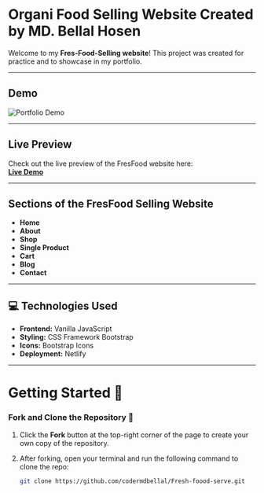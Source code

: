 # Organi Food Selling Website Created by MD. Bellal Hosen

Welcome to my **Fres-Food-Selling website**! This project was created for practice and to showcase in my portfolio.

---

## Demo

![Portfolio Demo](https://i.postimg.cc/wvxLdfbQ/Organic-Grocery-Store-HTML-Website-Template-01-14-2025-10-49-PM.png)

---

## Live Preview

Check out the live preview of the FresFood  website here:  
[**Live Demo**](#)

---

## Sections of the FresFood Selling Website
- **Home**
- **About**
- **Shop**
- **Single Product**
- **Cart**
- **Blog**
- **Contact**

---

## 💻 Technologies Used
- **Frontend:** Vanilla JavaScript
- **Styling:** CSS Framework Bootstrap
- **Icons:** Bootstrap Icons
- **Deployment:** Netlify

---

# Getting Started 🎯

### Fork and Clone the Repository 🚀
1. Click the **Fork** button at the top-right corner of the page to create your own copy of the repository.
2. After forking, open your terminal and run the following command to clone the repo:

   ```bash
   git clone https://github.com/codermdbellal/Fresh-foood-serve.git


